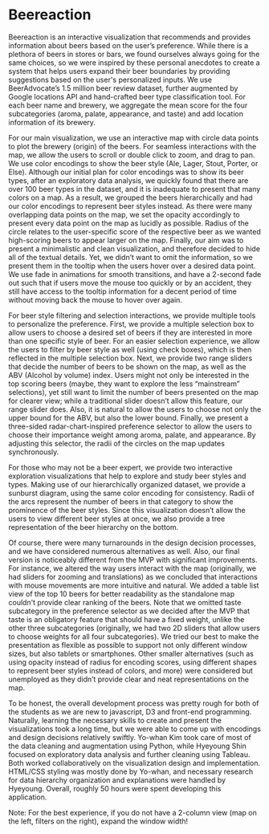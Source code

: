 # Beereaction

Beereaction is an interactive visualization that recommends and provides information about beers based on the user’s preference. While there is a plethora of beers in stores or bars, we found ourselves always going for the same choices, so we were inspired by these personal anecdotes to create a system that helps users expand their beer boundaries by providing suggestions based on the user's personalized inputs. We use BeerAdvocate’s 1.5 million beer review dataset, further augmented by Google locations API and hand-crafted beer type classification tool. For each beer name and brewery, we aggregate the mean score for the four subcategories (aroma, palate, appearance, and taste) and add location information of its brewery.  

For our main visualization, we use an interactive map with circle data points to plot the brewery (origin) of the beers. For seamless interactions with the map, we allow the users to scroll or double click to zoom, and drag to pan. We use color encodings to show the beer style (Ale, Lager, Stout, Porter, or Else). Although our initial plan for color encodings was to show its beer types, after an exploratory data analysis, we quickly found that there are over 100 beer types in the dataset, and it is inadequate to present that many colors on a map. As a result, we grouped the beers hierarchically and had our color encodings to represent beer styles instead. As there were many overlapping data points on the map, we set the opacity accordingly to present every data point on the map as lucidly as possible. Radius of the circle relates to the user-specific score of the respective beer as we wanted high-scoring beers to appear larger on the map. Finally, our aim was to present a minimalistic and clean visualization, and therefore decided to hide all of the textual details. Yet, we didn’t want to omit the information, so we present them in the tooltip when the users hover over a desired data point. We use fade in animations for smooth transitions, and have a 2-second fade out such that if users move the mouse too quickly or by an accident, they still have access to the tooltip information for a decent period of time without moving back the mouse to hover over again.  

For beer style filtering and selection interactions, we provide multiple tools to personalize the preference. First, we provide a multiple selection box to allow users to choose a desired set of beers if they are interested in more than one specific style of beer. For an easier selection experience, we allow the users to filter by beer style as well (using check boxes), which is then reflected in the multiple selection box. Next, we provide two range sliders that decide the number of beers to be shown on the map, as well as the ABV (Alcohol by volume) index. Users might not only be interested in the top scoring beers (maybe, they want to explore the less “mainstream” selections), yet still want to limit the number of beers presented on the map for clearer view; while a traditional slider doesn’t allow this feature, our range slider does. Also, it is natural to allow the users to choose not only the upper bound for the ABV, but also the lower bound. Finally, we present a three-sided radar-chart-inspired preference selector to allow the users to choose their importance weight among aroma, palate, and appearance. By adjusting this selector, the radii of the circles on the map updates synchronously. 

For those who may not be a beer expert, we provide two interactive exploration visualizations that help to explore and study beer styles and types. Making use of our hierarchically organized dataset, we provide a sunburst diagram, using the same color encoding for consistency. Radii of the arcs represent the number of beers in that category to show the prominence of the beer styles. Since this visualization doesn’t allow the users to view different beer styles at once, we also provide a tree representation of the beer hierarchy on the bottom.

Of course, there were many turnarounds in the design decision processes, and we have considered numerous alternatives as well. Also, our final version is noticeably different from the MVP with significant improvements. For instance, we altered the way users interact with the map (originally, we had sliders for zooming and translations) as we concluded that interactions with mouse movements are more intuitive and natural. We added a table list view of the top 10 beers for better readability as the standalone map couldn't provide clear ranking of the beers. Note that we omitted taste subcategory in the preference selector as we decided after the MVP that taste is an obligatory feature that should have a fixed weight, unlike the other three subcategories (originally, we had two 2D sliders that allow users to choose weights for all four subcategories). We tried our best to make the presentation as flexible as possible to support not only different window sizes, but also tablets or smartphones. Other smaller alternatives (such as using opacity instead of radius for encoding scores, using different shapes to represent beer styles instead of colors, and more) were considered but unemployed as they didn’t provide clear and neat representations on the map. 

To be honest, the overall development process was pretty rough for both of the students as we are new to javascript, D3 and front-end programming. Naturally, learning the necessary skills to create and present the visualizations took a long time, but we were able to come up with encodings and design decisions relatively swiftly. Yo-whan Kim took care of most of the data cleaning and augmentation using Python, while Hyeyoung Shin focused on exploratory data analysis and further cleaning using Tableau. Both worked collaboratively on the visualization design and implementation. HTML/CSS styling was mostly done by Yo-whan, and necessary research for data hierarchy organization and explanations were handled by Hyeyoung. Overall, roughly 50 hours were spent developing this application.

Note: For the best experience, if you do not have a 2-column view (map on the left, filters on the right), expand the window width!
